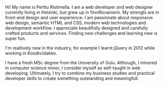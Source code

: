 Hi! My name is Perttu Ristimella. I am a web developer and web designer currently living in Helsinki, but grew up in finniRovaniemi. My strengts are in front-end design and user experience. I am passionate about responsive web design, semantic HTML and CSS, modern web technologies and development workflow. I appreciate beautifully designed and carefully crafted products and services. Finding new challenges and learning new is super fun.

I'm realtively new in the industry, for example I learnt jQuery in 2012 while working in Koodiviidakko.

I have a fresh MSc degree from the University of Oulu. Although, I minored in computer science minor, I consider myself as self-taught in web developing. Ultimately, I try to combine my business studies and practical developer skills to create something outstanding and meaningfull. 
